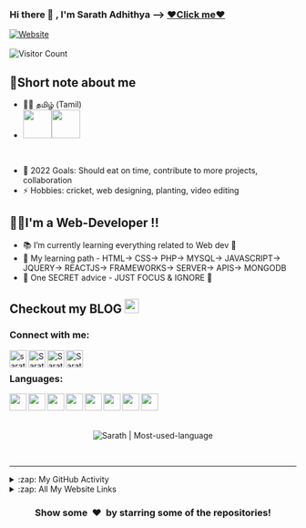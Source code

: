 ### Hi there 👋 , I'm Sarath Adhithya --> [❤Click me❤][website] 

[![Website](https://img.shields.io/website?label=My-Portfolio&style=for-the-badge&url=https%3A%2F%2Fsarathadhi.netlify.app)](https://sarathadhi.netlify.app/)
<br/>
<br/>
![Visitor Count](https://profile-counter.glitch.me/SarathAdhi/count.svg)

## 🤏Short note about me
- 🤱👅 தமிழ் (Tamil)
- <img height="50px" src="https://1.bp.blogspot.com/-5dHvHIvsyNo/WckMuod4SoI/AAAAAAAAyqg/ydxprvHnktUebUF8EQbUesAu6Y-9Go7YQCLcBGAs/s1600/SJPC.png"><img height="50px" src="https://vit.ac.in/icetite/img/vit_logo-2.jpg">
<br/>

- 🥅 2022 Goals: Should eat on time, contribute to more projects, collaboration
- ⚡ Hobbies: cricket, web designing, planting, video editing

## 👨‍💻I'm a Web-Developer !!

- 📚 I’m currently learning everything related to Web dev 🤣
- 📝 My learning path - HTML-> CSS-> PHP-> MYSQL-> JAVASCRIPT-> JQUERY-> REACTJS-> FRAMEWORKS-> SERVER-> APIS-> MONGODB
- 🤫 One SECRET advice - JUST FOCUS & IGNORE 🥲

## Checkout my BLOG  <img width="25px" src="https://cdn.freebiesupply.com/images/large/2x/blogger-logo-transparent.png" >

### Connect with me:

[<img align="left" alt="sarathadhi.netlify.app" width="30px" src="https://img.icons8.com/color/48/000000/internet--v2.gif" />][website]
[<img align="left" alt="Sarath | Twitter" width="30px" src="https://img.icons8.com/color/48/000000/twitter--v2.gif" />][twitter]
[<img align="left" alt="Sarath | LinkedIn" width="30px" src="https://img.icons8.com/color/48/000000/linkedin-2--v2.gif" />][linkedin]
[<img align="left" alt="Sarath | Instagram" width="30px" src="https://img.icons8.com/color/48/000000/instagram-new--v2.gif" />][instagram]

<br />

### Languages:

<img align="left" width="30px" src="https://cdn.jsdelivr.net/gh/devicons/devicon/icons/c/c-original.svg" />
<img align="left" width="30px" src="https://cdn.jsdelivr.net/gh/devicons/devicon/icons/cplusplus/cplusplus-original.svg" />
<img align="left" width="30px" src="https://cdn.jsdelivr.net/gh/devicons/devicon/icons/python/python-original-wordmark.svg" />
<img align="left" width="30px" src="https://cdn.jsdelivr.net/gh/devicons/devicon/icons/html5/html5-plain-wordmark.svg" />
<img align="left" width="30px" src="https://cdn.jsdelivr.net/gh/devicons/devicon/icons/css3/css3-plain-wordmark.svg" />
<img align="left" width="30px" src="https://cdn.jsdelivr.net/gh/devicons/devicon/icons/javascript/javascript-plain.svg" />
<img align="left" width="30px" src="https://cdn.jsdelivr.net/gh/devicons/devicon/icons/react/react-original-wordmark.svg" />
<img align="left" width="30px" src="https://cdn.jsdelivr.net/gh/devicons/devicon/icons/php/php-plain.svg" />

<br />
<br />
<br />

<p align="center"> <img src="https://github-readme-stats.vercel.app/api/top-langs/?username=SarathAdhi" alt="Sarath | Most-used-language" /></p>

<br />





---

<details>
  <summary>:zap: My GitHub Activity</summary>
  
<!--START_SECTION:activity-->
  1. Excel to database
  2. APIs
<!--END_SECTION:activity-->
<p align="center"> <img src="https://github-readme-stats.vercel.app/api?username=SarathAdhi&show_icons=true&theme=radical" alt="Sarath | Stats" /></p>
</details>

<details>
  <summary>:zap: All My Website Links</summary>

  ## My portfolio  -> [https://sarathadhi.netlify.app]
  ## HelperDOC     -> [https://helperdoc.herokuapp.com/]
  ## HoldUrBook    -> [https://holdyourbook.herokuapp.com/index.php]
  ## Quiz          -> [https://sarathadhi.github.io/Quiz_js_API/]
  ## CodesInfo     -> Currently working
  ## Blog          -> Currently working

</details>

<h3 align="center">Show some &nbsp;❤️&nbsp; by starring some of the repositories!</h3>

[website]: https://sarathadhi.netlify.app
[twitter]: https://twitter.com/AdhithyaSarath
[youtube]: https://youtube.com/
[instagram]: https://www.instagram.com/sarath_adhithya/
[linkedin]: https://www.linkedin.com/in/sarath-adhithya-145427225/

